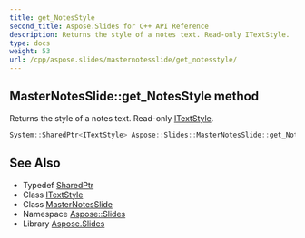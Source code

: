 ```yaml
---
title: get_NotesStyle
second_title: Aspose.Slides for C++ API Reference
description: Returns the style of a notes text. Read-only ITextStyle.
type: docs
weight: 53
url: /cpp/aspose.slides/masternotesslide/get_notesstyle/
---
```

## MasterNotesSlide::get_NotesStyle method


Returns the style of a notes text. Read-only [ITextStyle](../../itextstyle/).

```cpp
System::SharedPtr<ITextStyle> Aspose::Slides::MasterNotesSlide::get_NotesStyle() override
```

## See Also

* Typedef [SharedPtr](../../../system/sharedptr/)
* Class [ITextStyle](../../itextstyle/)
* Class [MasterNotesSlide](../)
* Namespace [Aspose::Slides](../../)
* Library [Aspose.Slides](../../../)
